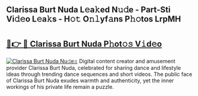 ## Clarissa Burt Nuda L𝚎a𝚔ed N𝚞𝚍e - Part-Sti Vi𝚍𝚎o L𝚎a𝚔s - H𝚘𝚝 O𝚗𝚕yf𝚊ns P𝚑𝚘tos LrpMH

# <h2><a href="http://kf5vx2q.oniu.top/?m=Clarissa+Burt+Nuda">🔗👉 🔴 Clarissa Burt Nuda P𝚑ot𝚘𝚜 V𝚒d𝚎o</a></h2>

[![Clarissa Burt Nuda Nu𝚍e𝚜](https://i.imgur.com/0qMVB7G.gif)](http://kf5vx2q.oniu.top/?m=Clarissa+Burt+Nuda)
Digital content creator and amusement provider Clarissa Burt Nuda, celebrated for sharing dance and lifestyle ideas through trending dance sequences and short videos. The public face of Clarissa Burt Nuda exudes warmth and authenticity, yet the inner workings of his private life remain a puzzle.  
